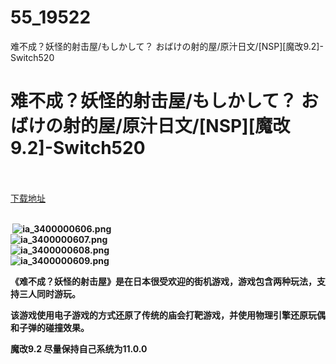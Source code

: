 # 55_19522
难不成？妖怪的射击屋/もしかして？ おばけの射的屋/原汁日文/[NSP][魔改9.2]-Switch520
# 难不成？妖怪的射击屋/もしかして？ おばけの射的屋/原汁日文/[NSP][魔改9.2]-Switch520
 <br/></br>
[下载地址](https://www.switch520.cc/article/19522 "下载地址")
<br/></br>

<p><strong>&nbsp;<img title="ia_3400000606.png" src="https://www.switch520.cc/muke_img/2021_07_02_a4ce2a5cb6307.png" alt="ia_3400000606.png"></strong><br>
<strong><img title="ia_3400000607.png" src="https://www.switch520.cc/muke_img/2021_07_02_c9a06c4d2aa70.png" alt="ia_3400000607.png"></strong><br>
<strong><img title="ia_3400000608.png" src="https://www.switch520.cc/muke_img/2021_07_02_12d2408badfc1.png" alt="ia_3400000608.png"></strong><br>
<strong><img title="ia_3400000609.png" src="https://www.switch520.cc/muke_img/2021_07_02_ec18db30267bc.png" alt="ia_3400000609.png"></strong></p>
<p><strong>《难不成？妖怪的射击屋》是在日本很受欢迎的街机游戏，游戏包含两种玩法，支持三人同时游玩。</strong></p>
<p><strong>该游戏使用电子游戏的方式还原了传统的庙会打靶游戏，并使用物理引擎还原玩偶和子弹的碰撞效果。</strong></p>
<p><strong>魔改9.2 尽量保持自己系统为11.0.0</strong></p>
